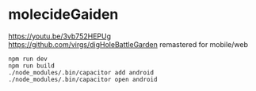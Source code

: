 # molecideGaiden

https://youtu.be/3vb752HEPUg
https://github.com/virgs/digHoleBattleGarden remastered for mobile/web

    npm run dev
    npm run build
    ./node_modules/.bin/capacitor add android
    ./node_modules/.bin/capacitor open android
